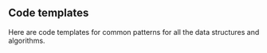 ## Code templates

Here are code templates for common patterns for all the data structures and algorithms.
